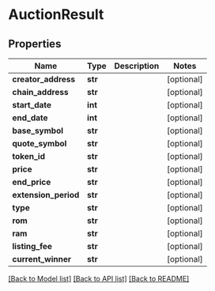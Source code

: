 # AuctionResult

## Properties
Name | Type | Description | Notes
------------ | ------------- | ------------- | -------------
**creator_address** | **str** |  | [optional] 
**chain_address** | **str** |  | [optional] 
**start_date** | **int** |  | [optional] 
**end_date** | **int** |  | [optional] 
**base_symbol** | **str** |  | [optional] 
**quote_symbol** | **str** |  | [optional] 
**token_id** | **str** |  | [optional] 
**price** | **str** |  | [optional] 
**end_price** | **str** |  | [optional] 
**extension_period** | **str** |  | [optional] 
**type** | **str** |  | [optional] 
**rom** | **str** |  | [optional] 
**ram** | **str** |  | [optional] 
**listing_fee** | **str** |  | [optional] 
**current_winner** | **str** |  | [optional] 

[[Back to Model list]](../README.md#documentation-for-models) [[Back to API list]](../README.md#documentation-for-api-endpoints) [[Back to README]](../README.md)

